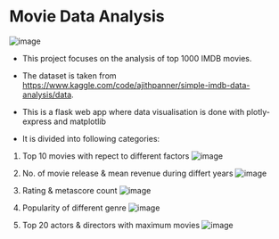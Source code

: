 # Movie Data Analysis

![image](https://user-images.githubusercontent.com/90971914/167380126-850f8a12-e6d6-4594-ac37-22ebb4bff35b.png)

- This project focuses on the analysis of top 1000 IMDB movies.
- The dataset is taken from https://www.kaggle.com/code/ajithpanner/simple-imdb-data-analysis/data.
- This is a flask web app where data visualisation is done with plotly-express and matplotlib

- It is divided into following categories:
1. Top 10 movies with repect to different factors
![image](https://user-images.githubusercontent.com/90971914/167381373-84b56c87-5486-45d7-ad84-5e17b15afd13.png)

2. No. of movie release & mean revenue during differt years
![image](https://user-images.githubusercontent.com/90971914/167381929-15c1a216-5246-42d9-a081-a842b2fe248a.png)

3. Rating & metascore count
![image](https://user-images.githubusercontent.com/90971914/167382209-3d88bee7-dde8-44f5-a2af-154c4581f61b.png)

4. Popularity of different genre
![image](https://user-images.githubusercontent.com/90971914/167382409-c54e160b-24da-4853-9130-cff037bd2d0e.png)

5. Top 20 actors & directors with maximum movies
![image](https://user-images.githubusercontent.com/90971914/167382548-17277e19-3899-42fa-8dc2-08489db8c6e2.png)


